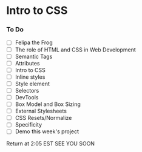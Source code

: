 # Intro to CSS

### To Do

- [ ] Felipa the Frog
- [ ] The role of HTML and CSS in Web Development
- [ ] Semantic Tags
- [ ] Attributes
- [ ] Intro to CSS
- [ ] Inline styles
- [ ] Style element
- [ ] Selectors
- [ ] DevTools
- [ ] Box Model and Box Sizing
- [ ] External Stylesheets
- [ ] CSS Resets/Normalize
- [ ] Specificity
- [ ] Demo this week's project

Return at 2:05 EST SEE YOU SOON
